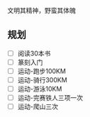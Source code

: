 <!--
 * @Author: 夏朝辉 lesslessmore@163.com
 * @Date: 2023-06-01 10:54:56
 * @LastEditors: 夏朝辉 lesslessmore@163.com
 * @LastEditTime: 2023-06-01 11:18:16
-->
文明其精神，野蛮其体魄

## 规划

- [ ] 阅读30本书
- [ ] 篆刻入门
- [ ] 运动-跑步100KM
- [ ] 运动-骑行300KM
- [ ] 运动-游泳10KM
- [ ] 运动-完赛铁人三项一次
- [ ] 运动-爬山三次
